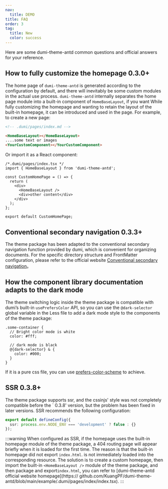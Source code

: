 ```yaml
---
nav:
  title: DEMO
title: FAQ
order: 3
tag:
  title: New
  color: success
---
```


Here are some dumi-theme-antd common questions and official answers for your reference.

## How to fully customize the homepage <Badge>0.3.0+</Badge>

The home page of `dumi-theme-antd` is generated according to the configuration by default, and there will inevitably be some custom modules in the actual use process. `dumi-theme-antd` internally separates the home page module into a built-in component of `HomeBaseLayout`, if you want While fully customizing the homepage and wanting to retain the layout of the built-in homepage, it can be introduced and used in the page. For example, to create a new page:

```md
<!-- .dumi/pages/index.md -->

<HomeBaseLayout></HomeBaseLayout>
....some text or images
<YourCustomComponent></YourCustomComponent>
```

Or import it as a React component:

```tsx | pure
/*.dumi/pages/index.tsx */
import { HomeBaseLayout } from 'dumi-theme-antd';

const CustomHomePage = () => {
  return (
    <div>
      <HomeBaseLayout />
      <div>other content</div>
    </div>
  );
};

export default CustomHomePage;
```

## Conventional secondary navigation <Badge>0.3.3+</Badge>

The theme package has been adapted to the conventional secondary navigation function provided by dumi, which is convenient for organizing documents. For the specific directory structure and FrontMatter configuration, please refer to the official website [Conventional secondary navigation](https://d.umijs.org/guide/conventional-routing#%E7%BA%A6%E5%AE%9A%E5%BC%8F%E4%BA%8C%E7%BA%A7%E5%AF%BC%E8%88%AA)。

## How the component library documentation adapts to the dark mode

The theme switching logic inside the theme package is compatible with dumi’s built-in `usePrefersColor` API, so you can use the `@dark-selector` global variable in the Less file to add a dark mode style to the components of the theme package:

```less
.some-container {
  // Bright color mode is white
  color: #fff;

  // dark mode is black
  @{dark-selector} & {
    color: #000;
  }
}
```

If it is a pure css file, you can use [prefers-color-scheme](https://developer.mozilla.org/en-US/docs/Web/CSS/@media/prefers-color-scheme) to achieve.

## SSR <Badge>0.3.8+</Badge>

The theme package supports ssr, and the cssinjs' style was not completely compatible before the ` 0.3.8' version, but the problem has been fixed in later versions. SSR recommends the following configuration:

```ts
export default defineConfig({
  ssr: process.env.NODE_ENV === 'development' ? false : {}
});
```

:::warning
When configured as SSR, if the homepage uses the built-in homepage module of the theme package, a 404 routing page will appear briefly when it is loaded for the first time. The reason is that the built-in homepage did not export `index.html`. is not immediately loaded into the corresponding resource. The solution is to create a custom homepage, then import the built-in `<HomeBaseLayout />` module of the theme package, and then package and export`index.html`, you can refer to [dumi-theme-antd official website homepage](https:// github.com/KuangPF/dumi-theme-antd/blob/main/example/.dumi/pages/index/index.tsx).
:::
